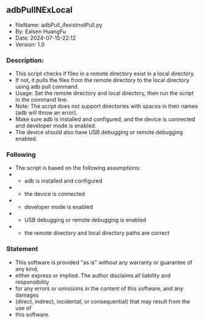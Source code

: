 ## adbPullNExLocal

- fileName: adbPull_ifexistnotPull.py
- By: Ealsen HuangFu
- Date: 2024-07-15-22:12
- Version: 1.0

### Description:
- This script checks if files in a remote directory exist in a local directory. 
- If not, it pulls the files from the remote directory to the local directory using adb pull command.
- Usage: Set the remote directory and local directory, then run the script in the command line.
- Note: The script does not support directories with spaces in their names (adb will throw an error).
- Make sure adb is installed and configured, and the device is connected and developer mode is enabled.
- The device should also have USB debugging or remote debugging enabled.

### Following
- The script is based on the following assumptions:
- - adb is installed and configured
- - the device is connected
- - developer mode is enabled
- - USB debugging or remote debugging is enabled
- - the remote directory and local directory paths are correct

### Statement
- This software is provided "as is" without any warranty or guarantee of any kind,
- either express or implied. The author disclaims all liability and responsibility
- for any errors or omissions in the content of this software, and any damages
- (direct, indirect, incidental, or consequential) that may result from the use of
- this software.
